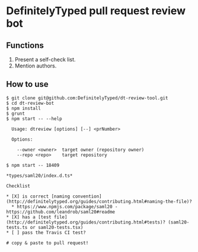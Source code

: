 # DefinitelyTyped pull request review bot

## Functions

1. Present a self-check list.
2. Mention authors.

## How to use

```
$ git clone git@github.com:DefinitelyTyped/dt-review-tool.git
$ cd dt-review-bot
$ npm install
$ grunt
$ npm start -- --help

  Usage: dtreview [options] [--] <prNumber>

  Options:

    --owner <owner>  target owner (repository owner)
    --repo <repo>    target repository
    
$ npm start -- 18409

*types/saml20/index.d.ts*

Checklist

* [X] is correct [naming convention](http://definitelytyped.org/guides/contributing.html#naming-the-file)?
  * https://www.npmjs.com/package/saml20 - https://github.com/leandrob/saml20#readme
* [X] has a [test file](http://definitelytyped.org/guides/contributing.html#tests)? (saml20-tests.ts or saml20-tests.tsx)
* [ ] pass the Travis CI test?

# copy & paste to pull request!
```
